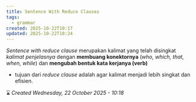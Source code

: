 ```yaml
---
title: Sentence With Reduce Clauses
tags:
  - grammar
created: 2025-10-22T10:17
updated: 2025-10-22T10:24
---
```

*Sentence with reduce clause* merupakan kalimat yang telah disingkat *kalimat penjelasnya*  dengan **membuang konektornya** (*who, which, that, when, while*) dan **mengubah bentuk kata kerjanya (verb)**

- tujuan dari *reduce clause* adalah agar kalimat menjadi lebih singkat dan efisien.

⌛ *Created Wednesday, 22 October 2025 - 10:18*